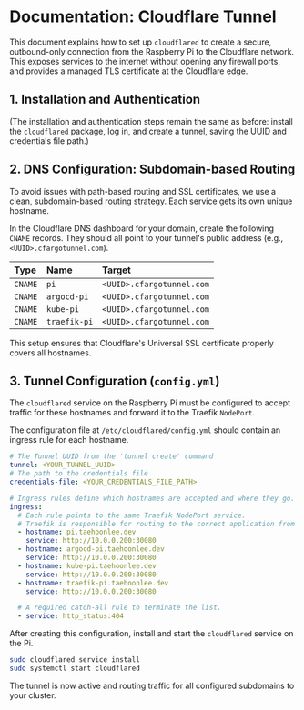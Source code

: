 # Documentation: Cloudflare Tunnel

This document explains how to set up `cloudflared` to create a secure, outbound-only connection from the Raspberry Pi to the Cloudflare network. This exposes services to the internet without opening any firewall ports, and provides a managed TLS certificate at the Cloudflare edge.

## 1. Installation and Authentication

(The installation and authentication steps remain the same as before: install the `cloudflared` package, log in, and create a tunnel, saving the UUID and credentials file path.)

## 2. DNS Configuration: Subdomain-based Routing

To avoid issues with path-based routing and SSL certificates, we use a clean, subdomain-based routing strategy. Each service gets its own unique hostname.

In the Cloudflare DNS dashboard for your domain, create the following `CNAME` records. They should all point to your tunnel's public address (e.g., `<UUID>.cfargotunnel.com`).

| Type    | Name         | Target                    |
| :------ | :----------- | :------------------------ |
| `CNAME` | `pi`         | `<UUID>.cfargotunnel.com` |
| `CNAME` | `argocd-pi`  | `<UUID>.cfargotunnel.com` |
| `CNAME` | `kube-pi`    | `<UUID>.cfargotunnel.com` |
| `CNAME` | `traefik-pi` | `<UUID>.cfargotunnel.com` |

This setup ensures that Cloudflare's Universal SSL certificate properly covers all hostnames.

## 3. Tunnel Configuration (`config.yml`)

The `cloudflared` service on the Raspberry Pi must be configured to accept traffic for these hostnames and forward it to the Traefik `NodePort`.

The configuration file at `/etc/cloudflared/config.yml` should contain an ingress rule for each hostname.

```yaml
# The Tunnel UUID from the 'tunnel create' command
tunnel: <YOUR_TUNNEL_UUID>
# The path to the credentials file
credentials-file: <YOUR_CREDENTIALS_FILE_PATH>

# Ingress rules define which hostnames are accepted and where they go.
ingress:
  # Each rule points to the same Traefik NodePort service.
  # Traefik is responsible for routing to the correct application from here.
  - hostname: pi.taehoonlee.dev
    service: http://10.0.0.200:30080
  - hostname: argocd-pi.taehoonlee.dev
    service: http://10.0.0.200:30080
  - hostname: kube-pi.taehoonlee.dev
    service: http://10.0.0.200:30080
  - hostname: traefik-pi.taehoonlee.dev
    service: http://10.0.0.200:30080

  # A required catch-all rule to terminate the list.
  - service: http_status:404
```

After creating this configuration, install and start the `cloudflared` service on the Pi.

```bash
sudo cloudflared service install
sudo systemctl start cloudflared
```

The tunnel is now active and routing traffic for all configured subdomains to your cluster.
